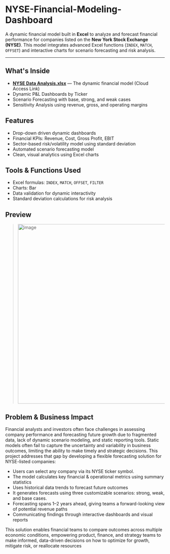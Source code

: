 # NYSE-Financial-Modeling-Dashboard

A dynamic financial model built in **Excel** to analyze and forecast financial performance for companies listed on the **New York Stock Exchange (NYSE)**. This model integrates advanced Excel functions (`INDEX`, `MATCH`, `OFFSET`) and interactive charts for scenario forecasting and risk analysis.

---
##  What's Inside
-  [**NYSE Data Analysis.xlsx**](https://1drv.ms/x/c/18593756cf7a242d/Eab9qFLd3jxFgSreaqO8YrIB04dXq1wC34I_5-e-FBVyOA?e=VpjZID) — The dynamic financial model (Cloud Access Link)
-  Dynamic P&L Dashboards by Ticker
-  Scenario Forecasting with base, strong, and weak cases
-  Sensitivity Analysis using revenue, gross, and operating margins

##  Features
- Drop-down driven dynamic dashboards
- Financial KPIs: Revenue, Cost, Gross Profit, EBIT
- Sector-based risk/volatility model using standard deviation
- Automated scenario forecasting model
- Clean, visual analytics using Excel charts

##  Tools & Functions Used
- Excel formulas: `INDEX`, `MATCH`, `OFFSET`, `FILTER`
- Charts: Bar
- Data validation for dynamic interactivity
- Standard deviation calculations for risk analysis

##  Preview
>  <img width="1300" height="567" alt="image" src="https://github.com/user-attachments/assets/83134ce9-5146-4444-a124-538cfe6877f0" />

## Problem & Business Impact

Financial analysts and investors often face challenges in assessing company performance and forecasting future growth due to fragmented data, lack of dynamic scenario modeling, and static reporting tools. Static models often fail to capture the uncertainty and variability in business outcomes, limiting the ability to make timely and strategic decisions. This project addresses that gap by developing a flexible forecasting solution for NYSE-listed companies:

- Users can select any company via its NYSE ticker symbol.
- The model calculates key financial & operational metrics using summary statistics
-  Uses historical data trends to forecast future outcomes
- It generates forecasts using three customizable scenarios: strong, weak, and base cases.
- Forecasting spans 1–2 years ahead, giving teams a forward-looking view of potential revenue paths
- Communicating findings through interactive dashboards and visual reports


This solution enables financial teams to compare outcomes across multiple economic conditions, empowering product, finance, and strategy teams to make informed, data-driven decisions on how to optimize for growth, mitigate risk, or reallocate resources
